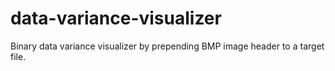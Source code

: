 # data-variance-visualizer
Binary data variance visualizer by prepending BMP image header to a target file.
